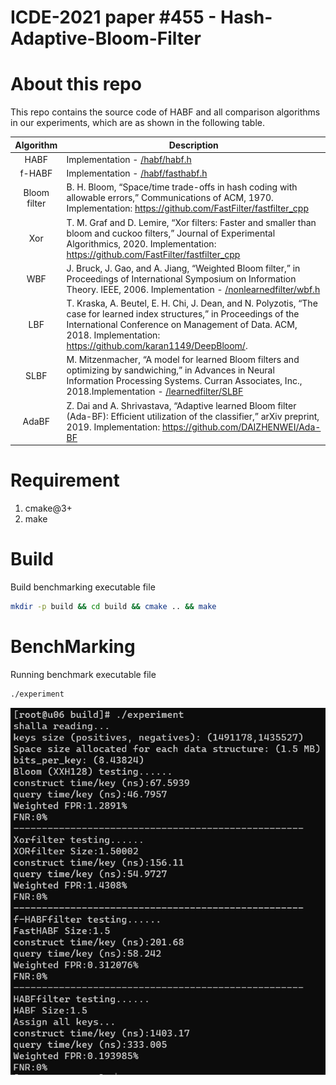 # ICDE-2021 paper #455 - Hash-Adaptive-Bloom-Filter

# About this repo
This repo contains the source code of HABF and all comparison algorithms in our experiments, which are as shown in the following table.

|Algorithm| Description|
|:----:|----|
|HABF| Implementation - [/habf/habf.h](https://github.com/AnonymousAuthor455/HashAdaptiveBF/blob/master/habf/habf.h)|
|f-HABF| Implementation - [/habf/fasthabf.h](https://github.com/AnonymousAuthor455/HashAdaptiveBF/blob/master/habf/fasthabf.h)|
|Bloom filter|B. H. Bloom, “Space/time trade-offs in hash coding with allowable errors,” Communications of ACM, 1970. Implementation: https://github.com/FastFilter/fastfilter_cpp|
|Xor|T. M. Graf and D. Lemire, “Xor filters: Faster and smaller than bloom and cuckoo filters,” Journal of Experimental Algorithmics, 2020. Implementation: https://github.com/FastFilter/fastfilter_cpp|
|WBF|J. Bruck, J. Gao, and A. Jiang, “Weighted Bloom filter,” in Proceedings of International Symposium on Information Theory. IEEE, 2006. Implementation - [/nonlearnedfilter/wbf.h](https://github.com/AnonymousAuthor455/HashAdaptiveBF/blob/master/nonlearnedfilter/wbf.h)|
|LBF|T. Kraska, A. Beutel, E. H. Chi, J. Dean, and N. Polyzotis, “The case for learned index structures,” in Proceedings of the International Conference on Management of Data. ACM, 2018. Implementation: https://github.com/karan1149/DeepBloom/.|
|SLBF|M. Mitzenmacher, “A model for learned Bloom filters and optimizing by sandwiching,” in Advances in Neural Information Processing Systems. Curran Associates, Inc., 2018.Implementation - [/learnedfilter/SLBF](https://github.com/AnonymousAuthor455/HashAdaptiveBF/blob/master/learnedfilter/SLBF)|
|AdaBF|Z. Dai and A. Shrivastava, “Adaptive learned Bloom filter (Ada-BF): Efficient utilization of the classifier,” arXiv preprint, 2019. Implementation: https://github.com/DAIZHENWEI/Ada-BF|

# Requirement 
   1. cmake@3+
   2. make
# Build

Build benchmarking executable file
```bash
mkdir -p build && cd build && cmake .. && make
```
# BenchMarking
Running benchmark executable file
```Bash
./experiment
```
![image](/data/result.png)

